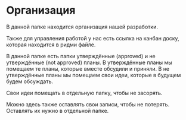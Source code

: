 # Организация

В данной папке находится организация нашей разработки.

Также для управления работой у нас есть ссылка на канбан доску, которая находится в ридми файле.

В данной папке есть папки утверждённые (approved) и не утверждённые (not approved) планы. В утверждённые планы мы помещаем те планы, которые вместе обсудили и приняли. В не утверждённые планы мы помещаем свои идеи, которые в будущем будем обсуждать.

Свои идеи помещать в отдельную папку, чтобы не засорять.

Можно здесь также оставлять свои записи, чтобы не потерять. Оставлять их нужно в отдельной папке.
